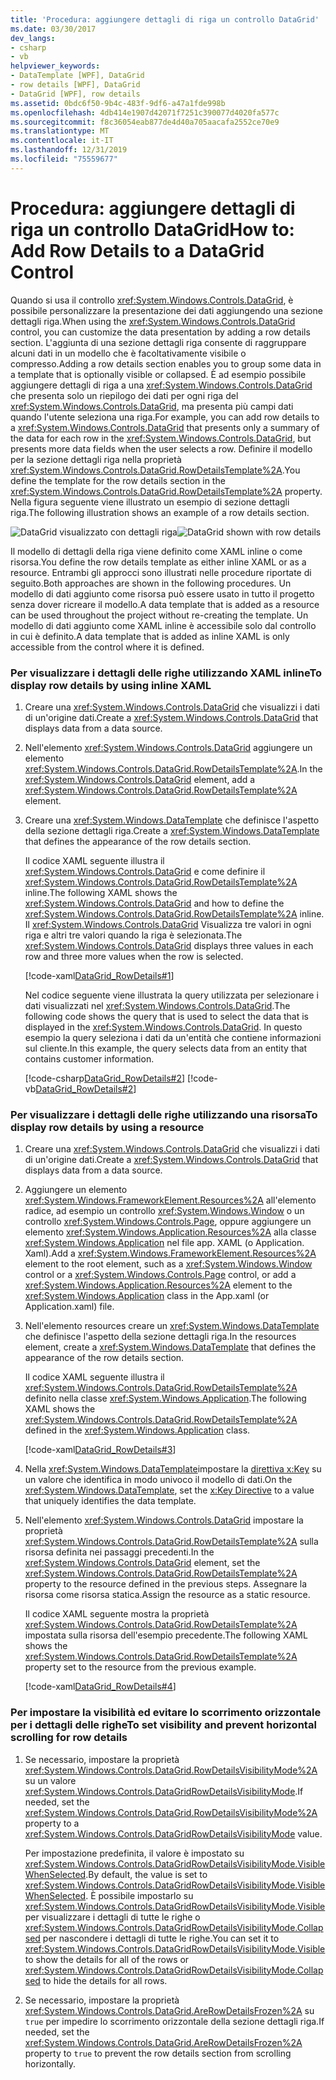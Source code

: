 ```yaml
---
title: 'Procedura: aggiungere dettagli di riga un controllo DataGrid'
ms.date: 03/30/2017
dev_langs:
- csharp
- vb
helpviewer_keywords:
- DataTemplate [WPF], DataGrid
- row details [WPF], DataGrid
- DataGrid [WPF], row details
ms.assetid: 0bdc6f50-9b4c-483f-9df6-a47a1fde998b
ms.openlocfilehash: 4db414e1907d42071f7251c390077d4020fa577c
ms.sourcegitcommit: f8c36054eab877de4d40a705aacafa2552ce70e9
ms.translationtype: MT
ms.contentlocale: it-IT
ms.lasthandoff: 12/31/2019
ms.locfileid: "75559677"
---
```

# <a name="how-to-add-row-details-to-a-datagrid-control"></a><span data-ttu-id="6fef6-102">Procedura: aggiungere dettagli di riga un controllo DataGrid</span><span class="sxs-lookup"><span data-stu-id="6fef6-102">How to: Add Row Details to a DataGrid Control</span></span>
<span data-ttu-id="6fef6-103">Quando si usa il controllo <xref:System.Windows.Controls.DataGrid>, è possibile personalizzare la presentazione dei dati aggiungendo una sezione dettagli riga.</span><span class="sxs-lookup"><span data-stu-id="6fef6-103">When using the <xref:System.Windows.Controls.DataGrid> control, you can customize the data presentation by adding a row details section.</span></span> <span data-ttu-id="6fef6-104">L'aggiunta di una sezione dettagli riga consente di raggruppare alcuni dati in un modello che è facoltativamente visibile o compresso.</span><span class="sxs-lookup"><span data-stu-id="6fef6-104">Adding a row details section enables you to group some data in a template that is optionally visible or collapsed.</span></span> <span data-ttu-id="6fef6-105">È ad esempio possibile aggiungere dettagli di riga a una <xref:System.Windows.Controls.DataGrid> che presenta solo un riepilogo dei dati per ogni riga del <xref:System.Windows.Controls.DataGrid>, ma presenta più campi dati quando l'utente seleziona una riga.</span><span class="sxs-lookup"><span data-stu-id="6fef6-105">For example, you can add row details to a <xref:System.Windows.Controls.DataGrid> that presents only a summary of the data for each row in the <xref:System.Windows.Controls.DataGrid>, but presents more data fields when the user selects a row.</span></span> <span data-ttu-id="6fef6-106">Definire il modello per la sezione dettagli riga nella proprietà <xref:System.Windows.Controls.DataGrid.RowDetailsTemplate%2A>.</span><span class="sxs-lookup"><span data-stu-id="6fef6-106">You define the template for the row details section in the <xref:System.Windows.Controls.DataGrid.RowDetailsTemplate%2A> property.</span></span> <span data-ttu-id="6fef6-107">Nella figura seguente viene illustrato un esempio di sezione dettagli riga.</span><span class="sxs-lookup"><span data-stu-id="6fef6-107">The following illustration shows an example of a row details section.</span></span>  
  
 <span data-ttu-id="6fef6-108">![DataGrid visualizzato con dettagli riga](./media/ndp-rowdetails.png "NDP_RowDetails")</span><span class="sxs-lookup"><span data-stu-id="6fef6-108">![DataGrid shown with row details](./media/ndp-rowdetails.png "NDP_RowDetails")</span></span>  
  
 <span data-ttu-id="6fef6-109">Il modello di dettagli della riga viene definito come XAML inline o come risorsa.</span><span class="sxs-lookup"><span data-stu-id="6fef6-109">You define the row details template as either inline XAML or as a resource.</span></span> <span data-ttu-id="6fef6-110">Entrambi gli approcci sono illustrati nelle procedure riportate di seguito.</span><span class="sxs-lookup"><span data-stu-id="6fef6-110">Both approaches are shown in the following procedures.</span></span> <span data-ttu-id="6fef6-111">Un modello di dati aggiunto come risorsa può essere usato in tutto il progetto senza dover ricreare il modello.</span><span class="sxs-lookup"><span data-stu-id="6fef6-111">A data template that is added as a resource can be used throughout the project without re-creating the template.</span></span> <span data-ttu-id="6fef6-112">Un modello di dati aggiunto come XAML inline è accessibile solo dal controllo in cui è definito.</span><span class="sxs-lookup"><span data-stu-id="6fef6-112">A data template that is added as inline XAML is only accessible from the control where it is defined.</span></span>  
  
### <a name="to-display-row-details-by-using-inline-xaml"></a><span data-ttu-id="6fef6-113">Per visualizzare i dettagli delle righe utilizzando XAML inline</span><span class="sxs-lookup"><span data-stu-id="6fef6-113">To display row details by using inline XAML</span></span>  
  
1. <span data-ttu-id="6fef6-114">Creare una <xref:System.Windows.Controls.DataGrid> che visualizzi i dati di un'origine dati.</span><span class="sxs-lookup"><span data-stu-id="6fef6-114">Create a <xref:System.Windows.Controls.DataGrid> that displays data from a data source.</span></span>  
  
2. <span data-ttu-id="6fef6-115">Nell'elemento <xref:System.Windows.Controls.DataGrid> aggiungere un elemento <xref:System.Windows.Controls.DataGrid.RowDetailsTemplate%2A>.</span><span class="sxs-lookup"><span data-stu-id="6fef6-115">In the <xref:System.Windows.Controls.DataGrid> element, add a <xref:System.Windows.Controls.DataGrid.RowDetailsTemplate%2A> element.</span></span>  
  
3. <span data-ttu-id="6fef6-116">Creare una <xref:System.Windows.DataTemplate> che definisce l'aspetto della sezione dettagli riga.</span><span class="sxs-lookup"><span data-stu-id="6fef6-116">Create a <xref:System.Windows.DataTemplate> that defines the appearance of the row details section.</span></span>  
  
     <span data-ttu-id="6fef6-117">Il codice XAML seguente illustra il <xref:System.Windows.Controls.DataGrid> e come definire il <xref:System.Windows.Controls.DataGrid.RowDetailsTemplate%2A> inline.</span><span class="sxs-lookup"><span data-stu-id="6fef6-117">The following XAML shows the <xref:System.Windows.Controls.DataGrid> and how to define the <xref:System.Windows.Controls.DataGrid.RowDetailsTemplate%2A> inline.</span></span> <span data-ttu-id="6fef6-118">Il <xref:System.Windows.Controls.DataGrid> Visualizza tre valori in ogni riga e altri tre valori quando la riga è selezionata.</span><span class="sxs-lookup"><span data-stu-id="6fef6-118">The <xref:System.Windows.Controls.DataGrid> displays three values in each row and three more values when the row is selected.</span></span>  
  
     [!code-xaml[DataGrid_RowDetails#1](~/samples/snippets/csharp/VS_Snippets_Wpf/datagrid_rowdetails/cs/mainwindow.xaml#1)]  
  
     <span data-ttu-id="6fef6-119">Nel codice seguente viene illustrata la query utilizzata per selezionare i dati visualizzati nel <xref:System.Windows.Controls.DataGrid>.</span><span class="sxs-lookup"><span data-stu-id="6fef6-119">The following code shows the query that is used to select the data that is displayed in the <xref:System.Windows.Controls.DataGrid>.</span></span> <span data-ttu-id="6fef6-120">In questo esempio la query seleziona i dati da un'entità che contiene informazioni sul cliente.</span><span class="sxs-lookup"><span data-stu-id="6fef6-120">In this example, the query selects data from an entity that contains customer information.</span></span>  
  
     [!code-csharp[DataGrid_RowDetails#2](~/samples/snippets/csharp/VS_Snippets_Wpf/datagrid_rowdetails/cs/mainwindow.xaml.cs#2)]
     [!code-vb[DataGrid_RowDetails#2](~/samples/snippets/visualbasic/VS_Snippets_Wpf/datagrid_rowdetails/vb/mainwindow.xaml.vb#2)]  
  
### <a name="to-display-row-details-by-using-a-resource"></a><span data-ttu-id="6fef6-121">Per visualizzare i dettagli delle righe utilizzando una risorsa</span><span class="sxs-lookup"><span data-stu-id="6fef6-121">To display row details by using a resource</span></span>  
  
1. <span data-ttu-id="6fef6-122">Creare una <xref:System.Windows.Controls.DataGrid> che visualizzi i dati di un'origine dati.</span><span class="sxs-lookup"><span data-stu-id="6fef6-122">Create a <xref:System.Windows.Controls.DataGrid> that displays data from a data source.</span></span>  
  
2. <span data-ttu-id="6fef6-123">Aggiungere un elemento <xref:System.Windows.FrameworkElement.Resources%2A> all'elemento radice, ad esempio un controllo <xref:System.Windows.Window> o un controllo <xref:System.Windows.Controls.Page>, oppure aggiungere un elemento <xref:System.Windows.Application.Resources%2A> alla classe <xref:System.Windows.Application> nel file app. XAML (o Application. Xaml).</span><span class="sxs-lookup"><span data-stu-id="6fef6-123">Add a <xref:System.Windows.FrameworkElement.Resources%2A> element to the root element, such as a <xref:System.Windows.Window> control or a <xref:System.Windows.Controls.Page> control, or add a <xref:System.Windows.Application.Resources%2A> element to the <xref:System.Windows.Application> class in the App.xaml (or Application.xaml) file.</span></span>  
  
3. <span data-ttu-id="6fef6-124">Nell'elemento resources creare un <xref:System.Windows.DataTemplate> che definisce l'aspetto della sezione dettagli riga.</span><span class="sxs-lookup"><span data-stu-id="6fef6-124">In the resources element, create a <xref:System.Windows.DataTemplate> that defines the appearance of the row details section.</span></span>  
  
     <span data-ttu-id="6fef6-125">Il codice XAML seguente illustra il <xref:System.Windows.Controls.DataGrid.RowDetailsTemplate%2A> definito nella classe <xref:System.Windows.Application>.</span><span class="sxs-lookup"><span data-stu-id="6fef6-125">The following XAML shows the <xref:System.Windows.Controls.DataGrid.RowDetailsTemplate%2A> defined in the <xref:System.Windows.Application> class.</span></span>  
  
     [!code-xaml[DataGrid_RowDetails#3](~/samples/snippets/csharp/VS_Snippets_Wpf/datagrid_rowdetails/cs/app.xaml#3)]  
  
4. <span data-ttu-id="6fef6-126">Nella <xref:System.Windows.DataTemplate>impostare la [direttiva x:Key](../../../desktop-wpf/xaml-services/xkey-directive.md) su un valore che identifica in modo univoco il modello di dati.</span><span class="sxs-lookup"><span data-stu-id="6fef6-126">On the <xref:System.Windows.DataTemplate>, set the [x:Key Directive](../../../desktop-wpf/xaml-services/xkey-directive.md) to a value that uniquely identifies the data template.</span></span>  
  
5. <span data-ttu-id="6fef6-127">Nell'elemento <xref:System.Windows.Controls.DataGrid> impostare la proprietà <xref:System.Windows.Controls.DataGrid.RowDetailsTemplate%2A> sulla risorsa definita nei passaggi precedenti.</span><span class="sxs-lookup"><span data-stu-id="6fef6-127">In the <xref:System.Windows.Controls.DataGrid> element, set the <xref:System.Windows.Controls.DataGrid.RowDetailsTemplate%2A> property to the resource defined in the previous steps.</span></span> <span data-ttu-id="6fef6-128">Assegnare la risorsa come risorsa statica.</span><span class="sxs-lookup"><span data-stu-id="6fef6-128">Assign the resource as a static resource.</span></span>  
  
     <span data-ttu-id="6fef6-129">Il codice XAML seguente mostra la proprietà <xref:System.Windows.Controls.DataGrid.RowDetailsTemplate%2A> impostata sulla risorsa dell'esempio precedente.</span><span class="sxs-lookup"><span data-stu-id="6fef6-129">The following XAML shows the <xref:System.Windows.Controls.DataGrid.RowDetailsTemplate%2A> property set to the resource from the previous example.</span></span>  
  
     [!code-xaml[DataGrid_RowDetails#4](~/samples/snippets/csharp/VS_Snippets_Wpf/datagrid_rowdetails/cs/window2.xaml#4)]  
  
### <a name="to-set-visibility-and-prevent-horizontal-scrolling-for-row-details"></a><span data-ttu-id="6fef6-130">Per impostare la visibilità ed evitare lo scorrimento orizzontale per i dettagli delle righe</span><span class="sxs-lookup"><span data-stu-id="6fef6-130">To set visibility and prevent horizontal scrolling for row details</span></span>  
  
1. <span data-ttu-id="6fef6-131">Se necessario, impostare la proprietà <xref:System.Windows.Controls.DataGrid.RowDetailsVisibilityMode%2A> su un valore <xref:System.Windows.Controls.DataGridRowDetailsVisibilityMode>.</span><span class="sxs-lookup"><span data-stu-id="6fef6-131">If needed, set the <xref:System.Windows.Controls.DataGrid.RowDetailsVisibilityMode%2A> property to a <xref:System.Windows.Controls.DataGridRowDetailsVisibilityMode> value.</span></span>  
  
     <span data-ttu-id="6fef6-132">Per impostazione predefinita, il valore è impostato su <xref:System.Windows.Controls.DataGridRowDetailsVisibilityMode.VisibleWhenSelected>.</span><span class="sxs-lookup"><span data-stu-id="6fef6-132">By default, the value is set to <xref:System.Windows.Controls.DataGridRowDetailsVisibilityMode.VisibleWhenSelected>.</span></span> <span data-ttu-id="6fef6-133">È possibile impostarlo su <xref:System.Windows.Controls.DataGridRowDetailsVisibilityMode.Visible> per visualizzare i dettagli di tutte le righe o <xref:System.Windows.Controls.DataGridRowDetailsVisibilityMode.Collapsed> per nascondere i dettagli di tutte le righe.</span><span class="sxs-lookup"><span data-stu-id="6fef6-133">You can set it to <xref:System.Windows.Controls.DataGridRowDetailsVisibilityMode.Visible> to show the details for all of the rows or <xref:System.Windows.Controls.DataGridRowDetailsVisibilityMode.Collapsed> to hide the details for all rows.</span></span>  
  
2. <span data-ttu-id="6fef6-134">Se necessario, impostare la proprietà <xref:System.Windows.Controls.DataGrid.AreRowDetailsFrozen%2A> su `true` per impedire lo scorrimento orizzontale della sezione dettagli riga.</span><span class="sxs-lookup"><span data-stu-id="6fef6-134">If needed, set the <xref:System.Windows.Controls.DataGrid.AreRowDetailsFrozen%2A> property to `true` to prevent the row details section from scrolling horizontally.</span></span>
